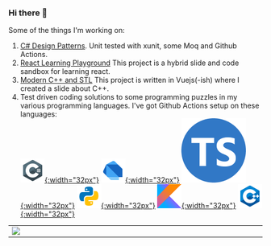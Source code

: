 ### Hi there 👋

Some of the things I'm working on:
1. [C# Design Patterns](https://github.com/deanagan/csharp-design-patterns). Unit tested with xunit, some Moq and Github Actions.
2. [React Learning Playground](https://react-learning-dagan.netlify.app) This project is a hybrid slide and code sandbox for learning react.
3. [Modern C++ and STL](https://deanagan.github.io/modern-cpp-stl-presentation) This project is written in Vuejs(-ish) where I created a slide about C++.
4. Test driven coding solutions to some programming puzzles in my various programming languages. I've got Github Actions setup on these languages:<br/>
    [![C#](/assets/images/csharp.png){:width="32px"}](https://github.com/deanagan/practice-csharp)
    [![Dart](/assets/images/dart.png){:width="32px"}](https://github.com/deanagan/practice-dart)
    [![Typescript](/assets/images/typescript.png){:width="32px"}](https://github.com/deanagan/practice-typescript)
    [![Python](/assets/images/python.png){:width="32px"}](https://github.com/deanagan/practice-python)
    [![Kotlin](/assets/images/kotlin.png){:width="32px"}](https://github.com/deanagan/practice-kotlin)
    [![C++](/assets/images/cpp.png){:width="32px"}](https://github.com/deanagan/practice-cpp)



<center>
  <table>
  <tr>
      <!--td><img width="550px" align="left" src="https://github-readme-stats.vercel.app/api?username=deanagan&show_icons=true&hide_border=true&count_private=true&layout=compact" /></td-->
      <td><img width="550px" align="left" src="https://github-readme-stats.vercel.app/api/top-langs/?username=deanagan&hide=html,css,scss,jupyter%20notebook&layout=compact&langs_count=10" /></td>
  </tr>
</table>
</center>

<!--
**deanagan/deanagan** is a ✨ _special_ ✨ repository because its `README.md` (this file) appears on your GitHub profile.

Here are some ideas to get you started:

- 🔭 I’m currently working on ...
- 🌱 I’m currently learning ...
- 👯 I’m looking to collaborate on ...
- 🤔 I’m looking for help with ...
- 💬 Ask me about ...
- 📫 How to reach me: ...
- 😄 Pronouns: ...
- ⚡ Fun fact: ...
-->
